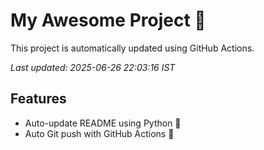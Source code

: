 # My Awesome Project 🚀

This project is automatically updated using GitHub Actions.

_Last updated: 2025-06-26 22:03:16 IST_

## Features
- Auto-update README using Python 🐍
- Auto Git push with GitHub Actions 🤖
